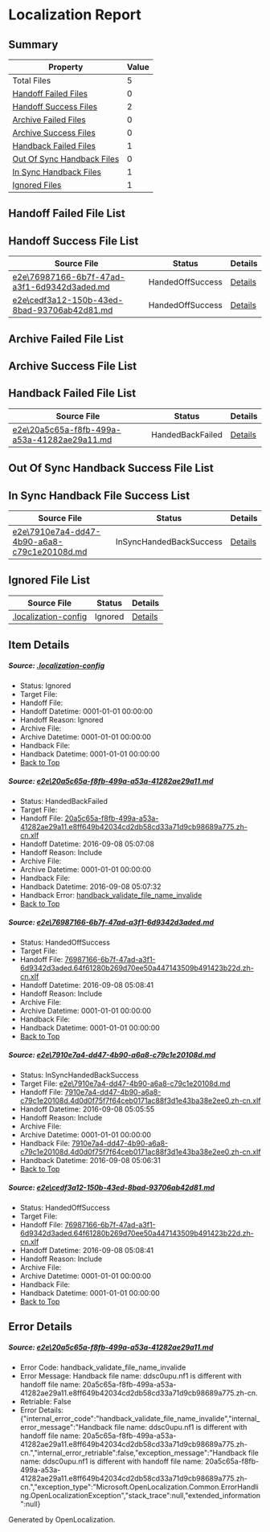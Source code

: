 # <a name='report-top'></a> Localization Report

## Summary
 Property | Value 
 -------- | ----- 
 Total Files | 5
[ Handoff Failed Files ](#handoff-failed-list)| 0
[ Handoff Success Files ](#handoff-success-list)| 2
[ Archive Failed Files ](#archive-failed-list)| 0
[ Archive Success Files ](#archive-success-list)| 0
[ Handback Failed Files ](#handback-failed-list)| 1
[ Out Of Sync Handback Files ](#outofsync-handback-success-list)| 0
[ In Sync Handback Files ](#insync-handback-success-list)| 1
[ Ignored Files ](#ignored-list)| 1

## <a name='handoff-failed-list'></a> Handoff Failed File List

## <a name='handoff-success-list'></a> Handoff Success File List
 Source File | Status | Details 
 ----------- | ------ | ------- 
 [e2e\76987166-6b7f-47ad-a3f1-6d9342d3aded.md](https://github.com/OpenLocalizationTestOrg/ol-test0/blob/197c6e12a4889e0a787fdf2942fde74e18af37bf/e2e/76987166-6b7f-47ad-a3f1-6d9342d3aded.md) | HandedOffSuccess | [Details](#5721d33b8e7731604d47f80dde3a1e71fa4d5f1e2)
 [e2e\cedf3a12-150b-43ed-8bad-93706ab42d81.md](https://github.com/OpenLocalizationTestOrg/ol-test0/blob/197c6e12a4889e0a787fdf2942fde74e18af37bf/e2e/cedf3a12-150b-43ed-8bad-93706ab42d81.md) | HandedOffSuccess | [Details](#5721d33b8e7731604d47f80dde3a1e71fa4d5f1e4)

## <a name='archive-failed-list'></a> Archive Failed File List

## <a name='archive-success-list'></a> Archive Success File List

## <a name='handback-failed-list'></a> Handback Failed File List
 Source File | Status | Details 
 ----------- | ------ | ------- 
 [e2e\20a5c65a-f8fb-499a-a53a-41282ae29a11.md](https://github.com/OpenLocalizationTestOrg/ol-test0/blob/4050ce848ee2936643b5691bd7d2162ceca8258e/e2e/20a5c65a-f8fb-499a-a53a-41282ae29a11.md) | HandedBackFailed | [Details](#cbbf0749d0e09bbd91f177d2b6306f100d9d78821)

## <a name='outofsync-handback-success-list'></a> Out Of Sync Handback Success File List

## <a name='insync-handback-success-list'></a> In Sync Handback File Success List
 Source File | Status | Details 
 ----------- | ------ | ------- 
 [e2e\7910e7a4-dd47-4b90-a6a8-c79c1e20108d.md](https://github.com/OpenLocalizationTestOrg/ol-test0/blob/5ddb4510d1f8aa9f6e71cb1e2e47142c1f52d157/e2e/7910e7a4-dd47-4b90-a6a8-c79c1e20108d.md) | InSyncHandedBackSuccess | [Details](#73e46eee400aeba6af9abe850b733bceb630cba93)

## <a name='ignored-list'></a> Ignored File List
 Source File | Status | Details 
 ----------- | ------ | ------- 
 [.localization-config](https://github.com/OpenLocalizationTestOrg/ol-test0/blob/197c6e12a4889e0a787fdf2942fde74e18af37bf/.localization-config) | Ignored | [Details](#3d4f252ac210baf56311d7e97dcc2db10974dbd20)

## Item Details
##### <a name='3d4f252ac210baf56311d7e97dcc2db10974dbd20'></a> Source: [.localization-config](https://github.com/OpenLocalizationTestOrg/ol-test0/blob/197c6e12a4889e0a787fdf2942fde74e18af37bf/.localization-config)
* Status: Ignored
* Target File: 
* Handoff File: 
* Handoff Datetime: 0001-01-01 00:00:00
* Handoff Reason: Ignored
* Archive File: 
* Archive Datetime: 0001-01-01 00:00:00
* Handback File: 
* Handback Datetime: 0001-01-01 00:00:00
* [Back to Top](#report-top)

##### <a name='cbbf0749d0e09bbd91f177d2b6306f100d9d78821'></a> Source: [e2e\20a5c65a-f8fb-499a-a53a-41282ae29a11.md](https://github.com/OpenLocalizationTestOrg/ol-test0/blob/4050ce848ee2936643b5691bd7d2162ceca8258e/e2e/20a5c65a-f8fb-499a-a53a-41282ae29a11.md)
* Status: HandedBackFailed
* Target File: 
* Handoff File: [20a5c65a-f8fb-499a-a53a-41282ae29a11.e8ff649b42034cd2db58cd33a71d9cb98689a775.zh-cn.xlf](https://github.com/OpenLocalizationTestOrg/ol-test0-handoff/blob/0639dc5f39f1a79d8888a704dd97cd7187efbbb6/ol-handoff/OpenLocalizationTestOrg/ol-test0-zhcn/ci/ht/20a5c65a-f8fb-499a-a53a-41282ae29a11.e8ff649b42034cd2db58cd33a71d9cb98689a775.zh-cn.xlf)
* Handoff Datetime: 2016-09-08 05:07:08
* Handoff Reason: Include
* Archive File: 
* Archive Datetime: 0001-01-01 00:00:00
* Handback File: 
* Handback Datetime: 2016-09-08 05:07:32
* Handback Error: [handback_validate_file_name_invalide](#cbbf0749d0e09bbd91f177d2b6306f100d9d78821handback_validate_file_name_invalide)
* [Back to Top](#report-top)

##### <a name='5721d33b8e7731604d47f80dde3a1e71fa4d5f1e2'></a> Source: [e2e\76987166-6b7f-47ad-a3f1-6d9342d3aded.md](https://github.com/OpenLocalizationTestOrg/ol-test0/blob/197c6e12a4889e0a787fdf2942fde74e18af37bf/e2e/76987166-6b7f-47ad-a3f1-6d9342d3aded.md)
* Status: HandedOffSuccess
* Target File: 
* Handoff File: [76987166-6b7f-47ad-a3f1-6d9342d3aded.64f61280b269d70ee50a447143509b491423b22d.zh-cn.xlf](https://github.com/OpenLocalizationTestOrg/ol-test0-handoff/blob/8791d7945ba061db3ff3052a4f1962878a242812/ol-handoff/OpenLocalizationTestOrg/ol-test0-zhcn/ci/ht/76987166-6b7f-47ad-a3f1-6d9342d3aded.64f61280b269d70ee50a447143509b491423b22d.zh-cn.xlf)
* Handoff Datetime: 2016-09-08 05:08:41
* Handoff Reason: Include
* Archive File: 
* Archive Datetime: 0001-01-01 00:00:00
* Handback File: 
* Handback Datetime: 0001-01-01 00:00:00
* [Back to Top](#report-top)

##### <a name='73e46eee400aeba6af9abe850b733bceb630cba93'></a> Source: [e2e\7910e7a4-dd47-4b90-a6a8-c79c1e20108d.md](https://github.com/OpenLocalizationTestOrg/ol-test0/blob/5ddb4510d1f8aa9f6e71cb1e2e47142c1f52d157/e2e/7910e7a4-dd47-4b90-a6a8-c79c1e20108d.md)
* Status: InSyncHandedBackSuccess
* Target File: [e2e\7910e7a4-dd47-4b90-a6a8-c79c1e20108d.md](https://github.com/OpenLocalizationTestOrg/ol-test0-zhcn/blob/f9fa8689caac51d68bf1ae0bfd708fd361c80f23/e2e/7910e7a4-dd47-4b90-a6a8-c79c1e20108d.md)
* Handoff File: [7910e7a4-dd47-4b90-a6a8-c79c1e20108d.4d0d0f75f7f64ceb0171ac88f3d1e43ba38e2ee0.zh-cn.xlf](https://github.com/OpenLocalizationTestOrg/ol-test0-handoff/blob/439453731ec9a541060ffe6882cce380ce3e8cc5/ol-handoff/OpenLocalizationTestOrg/ol-test0-zhcn/ci/ht/7910e7a4-dd47-4b90-a6a8-c79c1e20108d.4d0d0f75f7f64ceb0171ac88f3d1e43ba38e2ee0.zh-cn.xlf)
* Handoff Datetime: 2016-09-08 05:05:55
* Handoff Reason: Include
* Archive File: 
* Archive Datetime: 0001-01-01 00:00:00
* Handback File: [7910e7a4-dd47-4b90-a6a8-c79c1e20108d.4d0d0f75f7f64ceb0171ac88f3d1e43ba38e2ee0.zh-cn.xlf](https://github.com/OpenLocalizationTestOrg/ol-test0-handback/blob/229b85ae89a6ef913cd350a36c981f12caf08155/ol-handback/OpenLocalizationTestOrg/ol-test0-zhcn/ci/ht/7910e7a4-dd47-4b90-a6a8-c79c1e20108d.4d0d0f75f7f64ceb0171ac88f3d1e43ba38e2ee0.zh-cn.xlf)
* Handback Datetime: 2016-09-08 05:06:31
* [Back to Top](#report-top)

##### <a name='5721d33b8e7731604d47f80dde3a1e71fa4d5f1e4'></a> Source: [e2e\cedf3a12-150b-43ed-8bad-93706ab42d81.md](https://github.com/OpenLocalizationTestOrg/ol-test0/blob/197c6e12a4889e0a787fdf2942fde74e18af37bf/e2e/cedf3a12-150b-43ed-8bad-93706ab42d81.md)
* Status: HandedOffSuccess
* Target File: 
* Handoff File: [76987166-6b7f-47ad-a3f1-6d9342d3aded.64f61280b269d70ee50a447143509b491423b22d.zh-cn.xlf](https://github.com/OpenLocalizationTestOrg/ol-test0-handoff/blob/8791d7945ba061db3ff3052a4f1962878a242812/ol-handoff/OpenLocalizationTestOrg/ol-test0-zhcn/ci/ht/76987166-6b7f-47ad-a3f1-6d9342d3aded.64f61280b269d70ee50a447143509b491423b22d.zh-cn.xlf)
* Handoff Datetime: 2016-09-08 05:08:41
* Handoff Reason: Include
* Archive File: 
* Archive Datetime: 0001-01-01 00:00:00
* Handback File: 
* Handback Datetime: 0001-01-01 00:00:00
* [Back to Top](#report-top)


## Error Details
##### <a name='cbbf0749d0e09bbd91f177d2b6306f100d9d78821handback_validate_file_name_invalide'></a> Source: [e2e\20a5c65a-f8fb-499a-a53a-41282ae29a11.md](#cbbf0749d0e09bbd91f177d2b6306f100d9d78821)
* Error Code: handback_validate_file_name_invalide
* Error Message: Handback file name: ddsc0upu.nf1 is different with handoff file name: 20a5c65a-f8fb-499a-a53a-41282ae29a11.e8ff649b42034cd2db58cd33a71d9cb98689a775.zh-cn.
* Retriable: False
* Error Details: {"internal_error_code":"handback_validate_file_name_invalide","internal_error_message":"Handback file name: ddsc0upu.nf1 is different with handoff file name: 20a5c65a-f8fb-499a-a53a-41282ae29a11.e8ff649b42034cd2db58cd33a71d9cb98689a775.zh-cn.","internal_error_retriable":false,"exception_message":"Handback file name: ddsc0upu.nf1 is different with handoff file name: 20a5c65a-f8fb-499a-a53a-41282ae29a11.e8ff649b42034cd2db58cd33a71d9cb98689a775.zh-cn.","exception_type":"Microsoft.OpenLocalization.Common.ErrorHandling.OpenLocalizationException","stack_trace":null,"extended_information":null}


Generated by OpenLocalization.
